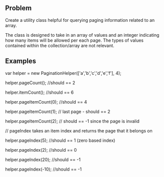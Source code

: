 ## Problem

Create a utility class helpful for querying paging information related to an array.

The class is designed to take in an array of values and an integer indicating how many items will be allowed per each page. The types of values contained within the collection/array are not relevant.

## Examples

var helper = new PaginationHelper(['a','b','c','d','e','f'], 4);

helper.pageCount(); //should == 2

helper.itemCount(); //should == 6

helper.pageItemCount(0); //should == 4

helper.pageItemCount(1); // last page - should == 2

helper.pageItemCount(2); // should == -1 since the page is invalid

// pageIndex takes an item index and returns the page that it belongs on

helper.pageIndex(5); //should == 1 (zero based index)

helper.pageIndex(2); //should == 0

helper.pageIndex(20); //should == -1

helper.pageIndex(-10); //should == -1